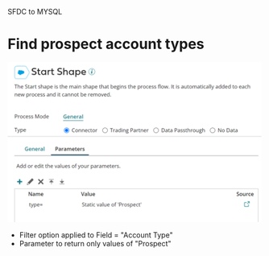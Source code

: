 SFDC to MYSQL
# Find prospect account types

<img src="./images/20220724171455.png" class="img-right">

- Filter option applied to Field = "Account Type" <!-- .element: class="fragment" data-fragment-index="1" -->
- Parameter to return only values of "Prospect" <!-- .element: class="fragment" data-fragment-index="2" -->